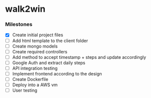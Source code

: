 # walk2win

### Milestones

- [x] Create initial project files
- [ ] Add html template to the client folder
- [ ] Create mongo models 
- [ ] Create required controllers 
- [ ] Add method to accept timestamp + steps and update accordingly 
- [ ] Google Auth and extract daily steps 
- [ ] API integration testing
- [ ] Implement frontend according to the design
- [ ] Create Dockerfile
- [ ] Deploy into a AWS vm
- [ ] User testing
